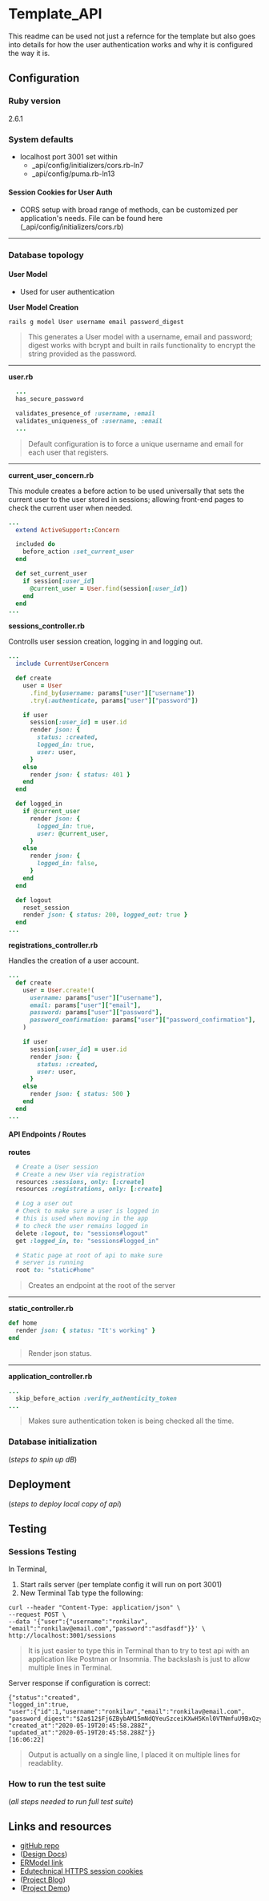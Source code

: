 # Template_API

This readme can be used not just a refernce for the template but also goes into details for how the user authentication works and why it is configured the way it is.

## Configuration

### Ruby version

2.6.1

### System defaults

- localhost port 3001 set within
  - \_api/config/initializers/cors.rb-ln7
  - \_api/config/puma.rb-ln13

#### Session Cookies for User Auth

- CORS setup with broad range of methods, can be customized per application's needs. File can be found here (\_api/config/initializers/cors.rb)

---

### Database topology

#### User Model

- Used for user authentication

**User Model Creation**

```shellscript
rails g model User username email password_digest
```

> This generates a User model with a username, email and password; digest works with bcrypt and built in rails functionality to encrypt the string provided as the password.

---

**user.rb**

```ruby
  ...
  has_secure_password

  validates_presence_of :username, :email
  validates_uniqueness_of :username, :email
  ...
```

> Default configuration is to force a unique username and email for each user that registers.

---

**current_user_concern.rb**

This module creates a before action to be used universally that sets the current user to the user stored in sessions; allowing front-end pages to check the current user when needed.

```ruby
...
  extend ActiveSupport::Concern

  included do
    before_action :set_current_user
  end

  def set_current_user
    if session[:user_id]
      @current_user = User.find(session[:user_id])
    end
  end
...
```

**sessions_controller.rb**

Controlls user session creation, logging in and logging out.

```ruby
...
  include CurrentUserConcern

  def create
    user = User
      .find_by(username: params["user"]["username"])
      .try(:authenticate, params["user"]["password"])

    if user
      session[:user_id] = user.id
      render json: {
        status: :created,
        logged_in: true,
        user: user,
      }
    else
      render json: { status: 401 }
    end
  end

  def logged_in
    if @current_user
      render json: {
        logged_in: true,
        user: @current_user,
      }
    else
      render json: {
        logged_in: false,
      }
    end
  end

  def logout
    reset_session
    render json: { status: 200, logged_out: true }
  end
...
```

**registrations_controller.rb**

Handles the creation of a user account.

```ruby
...
  def create
    user = User.create!(
      username: params["user"]["username"],
      email: params["user"]["email"],
      password: params["user"]["password"],
      password_confirmation: params["user"]["password_confirmation"],
    )

    if user
      session[:user_id] = user.id
      render json: {
        status: :created,
        user: user,
      }
    else
      render json: { status: 500 }
    end
  end
...
```

#### API Endpoints / Routes

**routes**

```ruby
  # Create a User session
  # Create a new User via registration
  resources :sessions, only: [:create]
  resources :registrations, only: [:create]

  # Log a user out
  # Check to make sure a user is logged in
  # this is used when moving in the app
  # to check the user remains logged in
  delete :logout, to: "sessions#logout"
  get :logged_in, to: "sessions#logged_in"

  # Static page at root of api to make sure
  # server is running
  root to: "static#home"
```

> Creates an endpoint at the root of the server

---

**static_controller.rb**

```ruby
def home
  render json: { status: "It's working" }
end
```

> Render json status.

---

**application_controller.rb**

```ruby
...
  skip_before_action :verify_authenticity_token
...
```

> Makes sure authentication token is being checked all the time.

### Database initialization

(_steps to spin up dB_)

## Deployment

(_steps to deploy local copy of api_)

## Testing

### Sessions Testing

In Terminal,

1. Start rails server (per template config it will run on port 3001)
2. New Terminal Tab type the following:

```shellscript
curl --header "Content-Type: application/json" \
--request POST \
--data '{"user":{"username":"ronkilav", "email":"ronkilav@email.com","password":"asdfasdf"}}' \
http://localhost:3001/sessions
```

> It is just easier to type this in Terminal than to try to test api with an application like Postman or Insomnia. The backslash is just to allow multiple lines in Terminal.

Server response if configuration is correct:

```shellscript
{"status":"created",
"logged_in":true,
"user":{"id":1,"username":"ronkilav","email":"ronkilav@email.com",
"password_digest":"$2a$12$Fj6ZBybAM15mNdQYeuSzceiKXwH5Knl0VTNmfuU9BxQzyY9yBnncK",
"created_at":"2020-05-19T20:45:58.288Z",
"updated_at":"2020-05-19T20:45:58.288Z"}}
[16:06:22]
```

> Output is actually on a single line, I placed it on multiple lines for readablity.

### How to run the test suite

(_all steps needed to run full test suite_)

## Links and resources

- [gitHub repo](https://github.com/jbshipman/template_api)
- ([Design Docs]())
- [ERModel link](https://my.mindnode.com/H7e2z2zoBpSTP6Mxqfpz3ykivsDkq5VDztpQB6Kr#-229.3,-212.0,2)
- [Edutechnical HTTPS session cookies](https://www.youtube.com/playlist?list=PLgYiyoyNPrv_yNp5Pzsx0A3gQ8-tfg66j)
- ([Project Blog]())
- ([Project Demo]())
